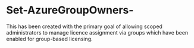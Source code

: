 # Set-AzureGroupOwners-
This has been created with the primary goal of allowing scoped administrators to manage licence assignment via groups which have been enabled for group-based licensing. 
